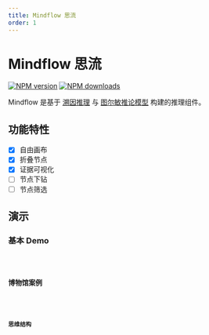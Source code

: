 ```yaml
---
title: Mindflow 思流
order: 1
---
```


# Mindflow 思流

[![NPM version][version-image]][version-url] [![NPM downloads][download-image]][download-url]

[version-image]: http://img.shields.io/npm/v/@arvinxu/mindflow.svg?color=deepgreen&label=latest
[version-url]: http://npmjs.org/package/@arvinxu/mindflow
[download-image]: https://img.shields.io/npm/dm/@arvinxu/mindflow.svg
[download-url]: https://github.com/arvinxx/components/tree/master/packages/mindflow

Mindflow 是基于 [溯因推理][reason] 与 [图尔敏推论模型][toulmin] 构建的推理组件。

[reason]: https://zh.wikipedia.org/wiki/溯因推理
[toulmin]: https://www.yuque.com/arvinxx/tu0agc/c8b5bad3-e002-4a02-81fc-c8ea0b41a21f#409fc6f3

## 功能特性

- [x] 自由画布
- [x] 折叠节点
- [x] 证据可视化
- [ ] 节点下钻
- [ ] 节点筛选

## 演示

### 基本 Demo

<code src='./examples/Mindflow/Demo.tsx' />

### 博物馆案例

<code src='./examples/Mindflow/Museum.tsx' />

### 思维结构

<code src='./examples/Mindflow/Thinking.tsx' />

<API src='../../../packages/mindflow/src/index.tsx'></API>
